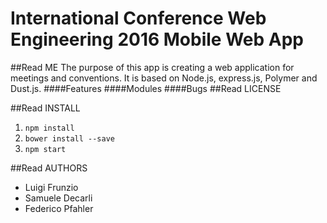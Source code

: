 # International Conference Web Engineering 2016 Mobile Web App
##Read ME
The purpose of this app is creating a web application for meetings and conventions. 
It is based on Node.js, express.js, Polymer and Dust.js. 
####Features 
####Modules
####Bugs
##Read LICENSE

##Read INSTALL
1. `npm install`
2. `bower install --save`
3. `npm start`

##Read AUTHORS
* Luigi Frunzio
* Samuele Decarli
* Federico Pfahler
